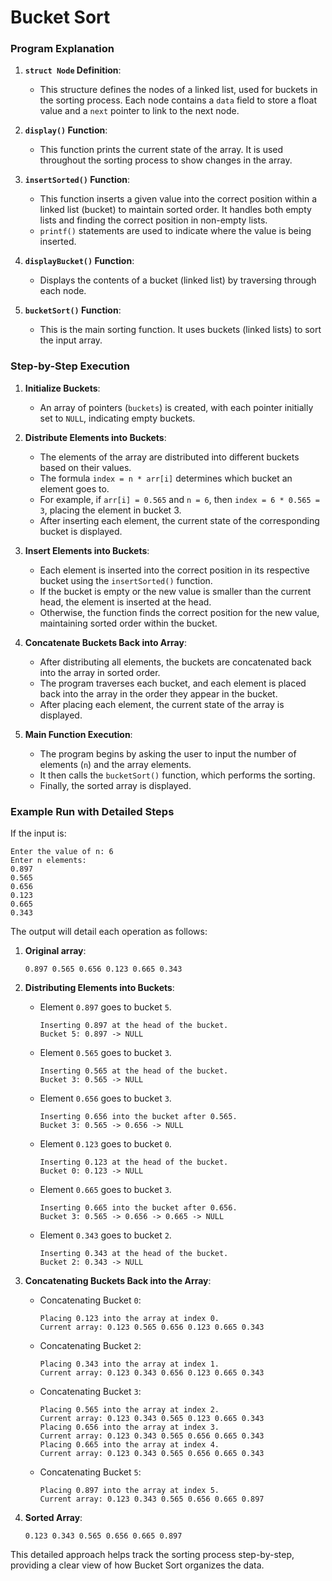 # Bucket Sort 
### Program Explanation

1. **`struct Node` Definition**:
   - This structure defines the nodes of a linked list, used for buckets in the sorting process. Each node contains a `data` field to store a float value and a `next` pointer to link to the next node.

2. **`display()` Function**:
   - This function prints the current state of the array. It is used throughout the sorting process to show changes in the array.

3. **`insertSorted()` Function**:
   - This function inserts a given value into the correct position within a linked list (bucket) to maintain sorted order. It handles both empty lists and finding the correct position in non-empty lists.
   - `printf()` statements are used to indicate where the value is being inserted.

4. **`displayBucket()` Function**:
   - Displays the contents of a bucket (linked list) by traversing through each node.

5. **`bucketSort()` Function**:
   - This is the main sorting function. It uses buckets (linked lists) to sort the input array.

### Step-by-Step Execution

1. **Initialize Buckets**:
   - An array of pointers (`buckets`) is created, with each pointer initially set to `NULL`, indicating empty buckets.

2. **Distribute Elements into Buckets**:
   - The elements of the array are distributed into different buckets based on their values.
   - The formula `index = n * arr[i]` determines which bucket an element goes to.
   - For example, if `arr[i] = 0.565` and `n = 6`, then `index = 6 * 0.565 = 3`, placing the element in bucket 3.
   - After inserting each element, the current state of the corresponding bucket is displayed.

3. **Insert Elements into Buckets**:
   - Each element is inserted into the correct position in its respective bucket using the `insertSorted()` function.
   - If the bucket is empty or the new value is smaller than the current head, the element is inserted at the head.
   - Otherwise, the function finds the correct position for the new value, maintaining sorted order within the bucket.

4. **Concatenate Buckets Back into Array**:
   - After distributing all elements, the buckets are concatenated back into the array in sorted order.
   - The program traverses each bucket, and each element is placed back into the array in the order they appear in the bucket.
   - After placing each element, the current state of the array is displayed.

5. **Main Function Execution**:
   - The program begins by asking the user to input the number of elements (`n`) and the array elements.
   - It then calls the `bucketSort()` function, which performs the sorting.
   - Finally, the sorted array is displayed.

### Example Run with Detailed Steps

If the input is:

```
Enter the value of n: 6
Enter n elements:
0.897
0.565
0.656
0.123
0.665
0.343
```

The output will detail each operation as follows:

1. **Original array**:
   ```
   0.897 0.565 0.656 0.123 0.665 0.343
   ```

2. **Distributing Elements into Buckets**:
   - Element `0.897` goes to bucket `5`.
     ```
     Inserting 0.897 at the head of the bucket.
     Bucket 5: 0.897 -> NULL
     ```
   - Element `0.565` goes to bucket `3`.
     ```
     Inserting 0.565 at the head of the bucket.
     Bucket 3: 0.565 -> NULL
     ```
   - Element `0.656` goes to bucket `3`.
     ```
     Inserting 0.656 into the bucket after 0.565.
     Bucket 3: 0.565 -> 0.656 -> NULL
     ```
   - Element `0.123` goes to bucket `0`.
     ```
     Inserting 0.123 at the head of the bucket.
     Bucket 0: 0.123 -> NULL
     ```
   - Element `0.665` goes to bucket `3`.
     ```
     Inserting 0.665 into the bucket after 0.656.
     Bucket 3: 0.565 -> 0.656 -> 0.665 -> NULL
     ```
   - Element `0.343` goes to bucket `2`.
     ```
     Inserting 0.343 at the head of the bucket.
     Bucket 2: 0.343 -> NULL
     ```

3. **Concatenating Buckets Back into the Array**:
   - Concatenating Bucket `0`:
     ```
     Placing 0.123 into the array at index 0.
     Current array: 0.123 0.565 0.656 0.123 0.665 0.343
     ```
   - Concatenating Bucket `2`:
     ```
     Placing 0.343 into the array at index 1.
     Current array: 0.123 0.343 0.656 0.123 0.665 0.343
     ```
   - Concatenating Bucket `3`:
     ```
     Placing 0.565 into the array at index 2.
     Current array: 0.123 0.343 0.565 0.123 0.665 0.343
     Placing 0.656 into the array at index 3.
     Current array: 0.123 0.343 0.565 0.656 0.665 0.343
     Placing 0.665 into the array at index 4.
     Current array: 0.123 0.343 0.565 0.656 0.665 0.343
     ```
   - Concatenating Bucket `5`:
     ```
     Placing 0.897 into the array at index 5.
     Current array: 0.123 0.343 0.565 0.656 0.665 0.897
     ```

4. **Sorted Array**:
   ```
   0.123 0.343 0.565 0.656 0.665 0.897
   ```

This detailed approach helps track the sorting process step-by-step, providing a clear view of how Bucket Sort organizes the data.
